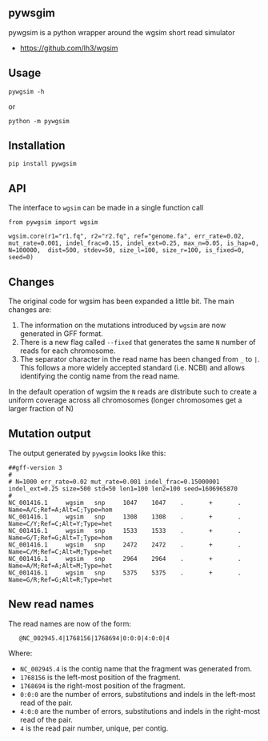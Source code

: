 ## pywsgim

pywgsim is a python wrapper around the wgsim short read simulator

* https://github.com/lh3/wgsim

## Usage

    pywgsim -h

or

    python -m pywgsim
    
## Installation

    pip install pywgsim
    
## API

The interface to `wgsim` can be made in a single function call 

    from pywgsim import wgsim

    wgsim.core(r1="r1.fq", r2="r2.fq", ref="genome.fa", err_rate=0.02, mut_rate=0.001, indel_frac=0.15, indel_ext=0.25, max_n=0.05, is_hap=0, N=100000,  dist=500, stdev=50, size_l=100, size_r=100, is_fixed=0, seed=0)

                
## Changes

The original code for wgsim has been expanded a little bit. The main changes are:

1. The information on the mutations introduced by `wgsim` are now generated in GFF format.
1. There is a new flag called `--fixed` that generates the same `N` number of reads for each chromosome.
1. The separator character in the read name has been changed from `_` to `|`. This follows a more widely accepted standard (i.e. NCBI) and allows identifying the contig name from the read name. 

In the default operation of wgsim the `N` reads are distribute such to create a uniform coverage across all chromosomes (longer chromosomes get a larger fraction of N)
 
## Mutation output

The output generated by `pywgsim` looks like this:

    ##gff-version 3
    #
    # N=1000 err_rate=0.02 mut_rate=0.001 indel_frac=0.15000001 indel_ext=0.25 size=500 std=50 len1=100 len2=100 seed=1606965870
    #
    NC_001416.1     wgsim   snp     1047    1047    .       +       .       Name=A/C;Ref=A;Alt=C;Type=hom
    NC_001416.1     wgsim   snp     1308    1308    .       +       .       Name=C/Y;Ref=C;Alt=Y;Type=het
    NC_001416.1     wgsim   snp     1533    1533    .       +       .       Name=G/T;Ref=G;Alt=T;Type=hom
    NC_001416.1     wgsim   snp     2472    2472    .       +       .       Name=C/M;Ref=C;Alt=M;Type=het
    NC_001416.1     wgsim   snp     2964    2964    .       +       .       Name=A/M;Ref=A;Alt=M;Type=het
    NC_001416.1     wgsim   snp     5375    5375    .       +       .       Name=G/R;Ref=G;Alt=R;Type=het
    
    
## New read names
    
The read names are now of the form:

       @NC_002945.4|1768156|1768694|0:0:0|4:0:0|4

Where:

   * `NC_002945.4` is the contig name that the fragment was generated from.
   * `1768156` is the left-most position of the fragment.
   * `1768694` is the right-most position of the fragment.
   * `0:0:0` are the number of errors, substitutions and indels in the left-most read of the pair.
   * `4:0:0` are the number of errors, substitutions and indels in the right-most read of the pair.
   * `4` is the read pair number, unique, per contig.

[wgsim]: https://github.com/lh3/wgsim

